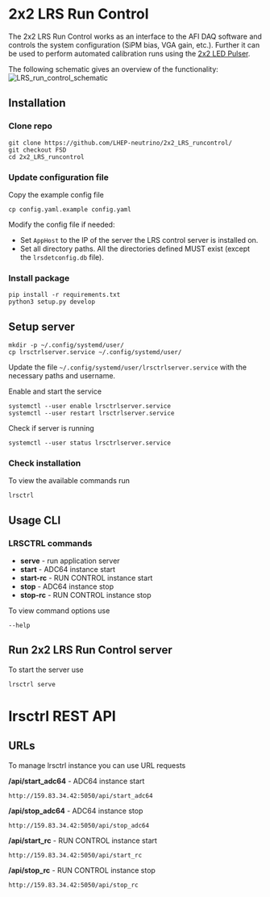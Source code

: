 # 2x2 LRS Run Control

The 2x2 LRS Run Control works as an interface to the AFI DAQ software and controls the system configuration (SiPM bias, VGA gain, etc.).
Further it can be used to perform automated calibration runs using the [2x2 LED Pulser](https://github.com/LHEP-neutrino/2x2PulserSoft).

The following schematic gives an overview of the functionality:
![LRS_run_control_schematic](https://github.com/user-attachments/assets/0976eb7f-01a3-451e-88ba-5763f492be06)

## Installation

### Clone repo
```
git clone https://github.com/LHEP-neutrino/2x2_LRS_runcontrol/
git checkout FSD
cd 2x2_LRS_runcontrol
```

### Update configuration file
Copy the example config file
```
cp config.yaml.example config.yaml
```

Modify the config file if needed:
- Set `AppHost` to the IP of the server the LRS control server is installed on.
- Set all directory paths. All the directories defined MUST exist (except the `lrsdetconfig.db` file).
  
### Install package
```
pip install -r requirements.txt
python3 setup.py develop
```

## Setup server
```
mkdir -p ~/.config/systemd/user/
cp lrsctrlserver.service ~/.config/systemd/user/
```
Update the file `~/.config/systemd/user/lrsctrlserver.service` with the necessary paths and username.

Enable and start the service
```
systemctl --user enable lrsctrlserver.service
systemctl --user restart lrsctrlserver.service
```
Check if server is running
```
systemctl --user status lrsctrlserver.service
```


### Check installation
To view the available commands run
```
lrsctrl
```

## Usage CLI
### LRSCTRL commands
- **serve** - run application server
- **start** - ADC64 instance start
- **start-rc** - RUN CONTROL instance start
- **stop** - ADC64 instance stop
- **stop-rc** - RUN CONTROL instance stop

To view command options use
```
--help
```
## Run 2x2 LRS Run Control server
To start the server use
```
lrsctrl serve
```
# lrsctrl REST API
## URLs
To manage lrsctrl instance you can use URL requests

**/api/start_adc64** - ADC64 instance start
```
http://159.83.34.42:5050/api/start_adc64
```

**/api/stop_adc64** - ADC64 instance stop
```
http://159.83.34.42:5050/api/stop_adc64
```

**/api/start_rc** - RUN CONTROL instance start
```
http://159.83.34.42:5050/api/start_rc
```

**/api/stop_rc** - RUN CONTROL instance stop
```
http://159.83.34.42:5050/api/stop_rc
```

